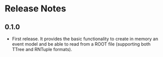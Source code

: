 
# Release Notes

## 0.1.0
- First release. It provides the basic functionality to create in memory an event model and be able to read from a ROOT file (supporting both TTree and RNTuple formats).

